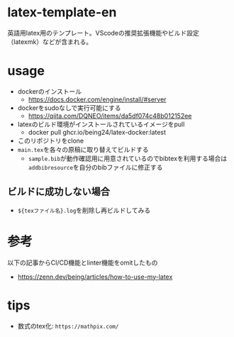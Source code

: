 # latex-template-en
英語用latex用のテンプレート。VScodeの推奨拡張機能やビルド設定（latexmk）などが含まれる。

# usage
- dockerのインストール
  - https://docs.docker.com/engine/install/#server
- dockerをsudoなしで実行可能にする
  - https://qiita.com/DQNEO/items/da5df074c48b012152ee
- latexのビルド環境がインストールされているイメージをpull
  - docker pull ghcr.io/being24/latex-docker:latest
- このリポジトリをclone
- `main.tex`を各々の原稿に取り替えてビルドする
  - `sample.bib`が動作確認用に用意されているのでbibtexを利用する場合は`addbibresource`を自分のbibファイルに修正する

## ビルドに成功しない場合
- `${texファイル名}.log`を削除し再ビルドしてみる

# 参考
以下の記事からCI/CD機能とlinter機能をomitしたもの
- https://zenn.dev/being/articles/how-to-use-my-latex

# tips
- 数式のtex化: `https://mathpix.com/`